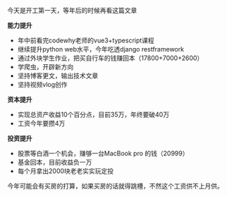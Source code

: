 今天是开工第一天，等年后的时候再看这篇文章

**能力提升**

* 年中前看完codewhy老师的vue3+typescript课程
* 继续提升python web水平，今年吃透django restframework
* 通过外块学生作业，把买自行车的钱赚回本（17800+7000+2600）
* 学爬虫，开辟新方向
* 坚持博客更文，输出技术文章
* 坚持视频vlog创作

**资本提升**

* 实现总资产收益10个百分点，目前35万，年终要破40万
* 工资今年要攒4万

**投资提升**

* 股票等白酒一个机会，赚够一台MacBook pro 的钱（20999）
* 基金回本，目前收益负一万
* 每个月拿出2000块老老实实玩定投

今年可能会有买房的打算，如果买房的话就得跳槽，不然这个工资供不上月供。